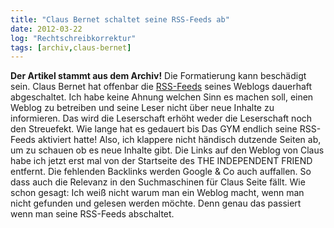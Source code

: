 ```yaml
---
title: "Claus Bernet schaltet seine RSS-Feeds ab"
date: 2012-03-22
log: "Rechtschreibkorrektur"
tags: [archiv,claus-bernet]
---
```

**Der Artikel stammt aus dem Archiv!** Die Formatierung kann beschädigt sein.
Claus Bernet hat offenbar die <a href="http://de.wikipedia.org/wiki/RSS">RSS-Feeds</a> seines Weblogs dauerhaft abgeschaltet. Ich habe keine Ahnung welchen Sinn es machen soll, einen Weblog zu betreiben und seine Leser nicht über neue  Inhalte  zu informieren. Das wird die Leserschaft erhöht weder die Leserschaft noch den Streuefekt. Wie lange hat es gedauert bis Das GYM endlich seine RSS-Feeds aktiviert hatte! Also, ich klappere nicht händisch dutzende Seiten ab, um zu schauen ob es neue Inhalte gibt. Die Links auf den Weblog von Claus habe ich jetzt erst mal von der Startseite des THE INDEPENDENT FRIEND entfernt. Die fehlenden Backlinks werden Google & Co auch auffallen. So dass auch die Relevanz in den Suchmaschinen für Claus Seite fällt. Wie schon gesagt: Ich weiß nicht warum man ein Weblog macht, wenn man nicht gefunden und gelesen werden möchte. Denn genau das passiert wenn man seine RSS-Feeds abschaltet.
